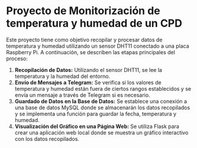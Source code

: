 # Proyecto de Monitorización de temperatura y humedad de un CPD

Este proyecto tiene como objetivo recopilar y procesar datos de temperatura y humedad utilizando un sensor DHT11 conectado a una placa Raspberry Pi. A continuación, se describen las etapas principales del proceso:

1. **Recopilación de Datos:** Utilizando el sensor DHT11, se lee la temperatura y la humedad del entorno.
2. **Envío de Mensajes a Telegram:** Se verifica si los valores de temperatura y humedad están fuera de ciertos rangos establecidos y se envía un mensaje a través de Telegram si es necesario.
3. **Guardado de Datos en la Base de Datos:** Se establece una conexión a una base de datos MySQL donde se almacenarán los datos recopilados y se implementa una función para guardar la fecha, temperatura y humedad.
4. **Visualización del Gráfico en una Página Web:** Se utiliza Flask para crear una aplicación web local donde se muestra un gráfico interactivo con los datos recopilados.

